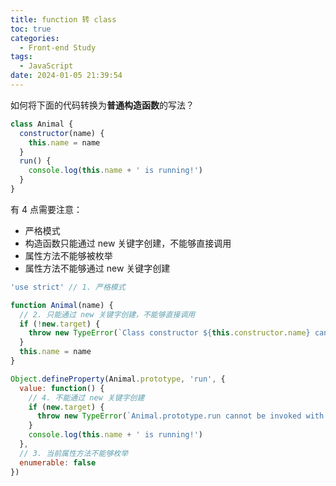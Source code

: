 ```yaml
---
title: function 转 class
toc: true
categories:
  - Front-end Study
tags:
  - JavaScript
date: 2024-01-05 21:39:54
---
```



如何将下面的代码转换为**普通构造函数**的写法？
```js
class Animal {
  constructor(name) {
    this.name = name
  }
  run() {
    console.log(this.name + ' is running!')
  }
}
```

<!-- more -->

有 4 点需要注意：

- 严格模式
- 构造函数只能通过 new 关键字创建，不能够直接调用
- 属性方法不能够被枚举
- 属性方法不能够通过 new 关键字创建

```js
'use strict' // 1. 严格模式

function Animal(name) {
  // 2. 只能通过 new 关键字创建，不能够直接调用
  if (!new.target) {
    throw new TypeError(`Class constructor ${this.constructor.name} cannot be invoked without 'new'`)
  }
  this.name = name
}

Object.defineProperty(Animal.prototype, 'run', {
  value: function() {
  	// 4. 不能通过 new 关键字创建
    if (new.target) {
      throw new TypeError(`Animal.prototype.run cannot be invoked with 'new'`)
    }
    console.log(this.name + ' is running!')
  },
  // 3. 当前属性方法不能够枚举
  enumerable: false
})
```




